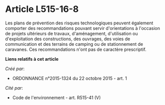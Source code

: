 # Article L515-16-8

Les plans de prévention des risques technologiques peuvent également comporter des recommandations pouvant servir
d'orientations à l'occasion de projets ultérieurs de travaux, d'aménagement, d'utilisation ou d'exploitation des
constructions, des ouvrages, des voies de communication et des terrains de camping ou de stationnement de caravanes. Ces
recommandations n'ont pas de caractère prescriptif.

**Liens relatifs à cet article**

_Créé par_:

  - ORDONNANCE n°2015-1324 du 22 octobre 2015 - art. 1

_Cité par_:

  - Code de l'environnement - art. R515-41 (V)
